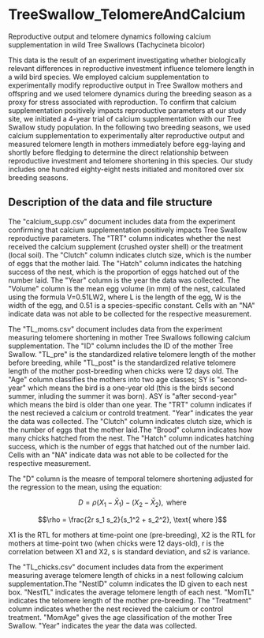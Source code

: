 # TreeSwallow_TelomereAndCalcium
Reproductive output and telomere dynamics following calcium supplementation in wild Tree Swallows (Tachycineta bicolor)

This data is the result of an experiment investigating whether biologically relevant differences in reproductive investment influence telomere length in a wild bird species. We employed calcium supplementation to experimentally modify reproductive output in Tree Swallow mothers and offspring and we used telomere dynamics during the breeding season as a proxy for stress associated with reproduction. To confirm that calcium supplementation positively impacts reproductive parameters at our study site, we initiated a 4-year trial of calcium supplementation with our Tree Swallow study population. In the following two breeding seasons, we used calcium supplementation to experimentally alter reproductive output and measured telomere length in mothers immediately before egg-laying and shortly before fledging to determine the direct relationship between reproductive investment and telomere shortening in this species. Our study includes one hundred eighty-eight nests initiated and monitored over six breeding seasons. 


## Description of the data and file structure

The "calcium_supp.csv" document includes data from the experiment confirming that calcium supplementation positively impacts Tree Swallow reproductive parameters. The "TRT" column indicates whether the nest received the calcium supplement (crushed oyster shell) or the treatment (local soil). The "Clutch" column indicates clutch size, which is the number of eggs that the mother laid. The "Hatch" column indicates the hatching success of the nest, which is the proportion of eggs hatched out of the number laid. The "Year" column is the year the data was collected. The "Volume" column is the mean egg volume (in mm) of the nest, calculated using the formula V=0.51LW2, where L is the length of the egg, W is the width of the egg, and 0.51 is a species-specific constant. Cells with an "NA" indicate data was not able to be collected for the respective measurement.

The "TL_moms.csv" document includes data from the experiment measuring telomere shortening in mother Tree Swallows following calcium supplementation. The "ID" column includes the ID of the mother Tree Swallow. "TL_pre" is the standardized relative telomere length of the mother before breeding, while "TL_post" is the standardized relative telomere length of the mother post-breeding when chicks were 12 days old. The "Age" column classifies the mothers into two age classes; SY is "second-year" which means the bird is a one-year old (this is the birds second summer, inluding the summer it was born). ASY is "after second-year" which means the bird is older than one year. The "TRT" column indicates if the nest recieved a calcium or controld treatment. "Year" indicates the year the data was collected. The "Clutch" column indicates clutch size, which is the number of eggs that the mother laid.The "Brood" column indicates how many chicks hatched from the nest. The "Hatch" column indicates hatching success, which is the number of eggs that hatched out of the number laid. Cells with an "NA" indicate data was not able to be collected for the respective measurement.

The "D" column is the measre of temporal telomere shortening adjusted for the regression to the mean, using the equation: 
```math

D = \rho(X_1 - \bar{X}_1) - (X_2 - \bar{X}_2), \text{ where }
```

```math
\rho = \frac{2r s_1 s_2}{s_1^2 + s_2^2}, \text{ where }
```
X1 is the RTL for mothers at time-point one (pre-breeding), X2 is the RTL for mothers at time-point two (when chicks were 12 days-old), r is the correlation between X1 and X2, s is standard deviation, and s2 is variance. 

The "TL_chicks.csv" document includes data from the experiment measuring average telomere length of chicks in a nest following calcium supplementation.The "NestID" column indicates the ID given to each nest box. "NestTL" indicates the average telomere length of each nest. "MomTL" indicates the telomere length of the mother pre-breeding. The "Treatment" column indicates whether the nest recieved the calcium or control treatment. "MomAge" gives the age classification of the mother Tree Swallow. "Year" indicates the year the data was collected.

